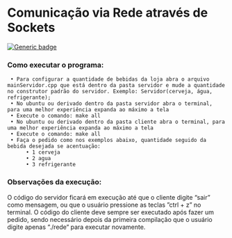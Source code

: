 # **Comunicação via Rede através de Sockets**

[![Generic badge](https://img.shields.io/badge/Status-Finalizado-<red>.svg)](https://shields.io/)

### Como executar o programa:
     • Para configurar a quantidade de bebidas da loja abra o arquivo mainServidor.cpp que está dentro da pasta servidor e mude a quantidade no construtor padrão do servidor. Exemplo: Servidor(cerveja, água, refrigerante);
     • No ubuntu ou derivado dentro da pasta servidor abra o terminal, para uma melhor experiência expanda ao máximo a tela
     • Execute o comando: make all
     • No ubuntu ou derivado dentro da pasta cliente abra o terminal, para uma melhor experiência expanda ao máximo a tela
     • Execute o comando: make all
     • Faça o pedido como nos exemplos abaixo, quantidade seguido da bebida desejada se acentuação:
          • 1 cerveja
          • 2 agua
          • 3 refrigerante

### Observações da execução:
O código do servidor ficará em execução até que o cliente digite “sair” como mensagem, ou que o usuário pressione as teclas ”ctrl + z” no terminal. O código do cliente deve sempre ser executado após fazer um pedido, sendo necessário depois da primeira compilação que o usuário digite apenas “./rede“ para executar novamente.

 


